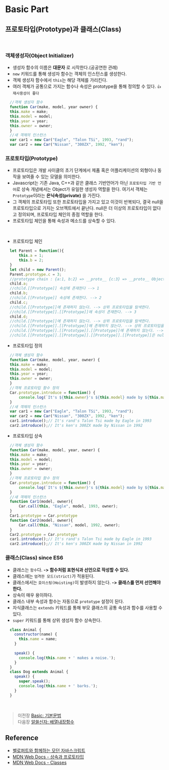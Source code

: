 # Basic Part

## 프로토타입(Prototype)과 클래스(Class)
<br/>

### 객체생성자(Object Initializer)
- 생성자 함수의 이름은 __대문자__ 로 시작한다.(공공연한 관례)
- `new` 키워드를 통해 생성자 함수는 객체의 인스턴스를 생성한다.
- 객체 생성자 함수에서 `this`는 해당 객체를 가리킨다.
- 여러 객체가 공통으로 가지는 함수나 속성은 prototype을 통해 정의할 수 있다. `👍재사용성이 좋다`
```javascript
  //객체 생성자 함수
  function Car(make, model, year owner) {
  this.make = make;
  this.model = model;
  this.year = year;
  this.owner = owner;
  }
  //새 객체의 인스턴스
  var car1 = new Car("Eagle", "Talon TSi", 1993, "rand");
  var car2 = new Car("Nissan", "300ZX", 1992, "ken");
```

### 프로토타입(Prototype)
- 프로토타입은 개발 사이클의 초기 단계에서 제품 혹은 어플리케이션의 외형이나 동작을 보여줄 수 있는 모델을 의미한다.
- Javascript는 기존 Java, C++과 같은 클래스 기반언어가 아닌 `프로토타입 기반 언어`로 상속 개념에서는 Object가 유일한 생성자 역할을 한다. 여기서 객체는 `Prototype`이라는 __은닉속성(private)__ 을 가진다. 
- 그 객체의 프로토타입 또한 프로토타입을 가지고 있고 이것이 반복되다, 결국 null을 프로토타입으로 가지는 오브젝트에서 끝난다. null은 더 이상의 프로토타입이 없다고 정의되며, 프로토타입 체인의 종점 역할을 한다.
- 프로토타입 체인을 통해 속성과 메소드를 상속할 수 있다.
<br/>

- 프로토타입 체인
```javascript
  let Parent = function(){
      this.a = 1;
      this.b = 2;
  }
  let child = new Parent();
  Parent.prototype.c = 3;
  //prototype chain : {a:1, b:2} => __proto__ {c:3} => __proto__ Object.prototype => null
  child.a;
  //child.[[Prototype]] 속성에 존재한다 --> 1
  child.b;
  //child.[[Prototype]] 속성에 존재한다. --> 2
  child.c;
  //child.[[Prototype]]에 존재하지 않는다. --> 상위 프로토타입을 탐색한다.
  //child.[[Prototype]].[[Prototype]]에 속성이 존재한다. --> 3
  child.d;
  //child.[[Prototype]]에 존재하지 않는다. --> 상위 프로토타입을 탐색한다.
  //child.[[Prototype]].[[Prototype]]에 존재하지 않는다. --> 상위 프로토타입을 탐색한다.
  //child.[[Prototype]].[[Prototype]].[[Prototype]]에 존재하지 않는다. --> 상위 프로토타입을 탐색한다.
  //child.[[Prototype]].[[Prototype]].[[Prototype]].[[Prototype]]은 null이다. --> 탐색을  종료하고undefined를 반환한다.
```

- 프로토타입 정의
```javascript
  //객체 생성자 함수
  function Car(make, model, year, owner) {
  this.make = make;
  this.model = model;
  this.year = year;
  this.owner = owner;
  }
  //객체 프로토타입 함수 정의
  Car.prototype.introduce = function() {
      console.log(`It's ${this.owner}'s ${this.model} made by ${this.make} in ${this.year}`)
  }
  //새 객체의 인스턴스
  var car1 = new Car("Eagle", "Talon TSi", 1993, "rand");
  var car2 = new Car("Nissan", "300ZX", 1992, "ken");
  car1.introduce();// It's rand's Talon Tsi made by Eagle in 1993
  car2.introduce();// It's ken's 300ZX made by Nissan in 1992
```

- 프로토타입 상속
```javascript
  //객체 생성자 함수
  function Car(make, model, year, owner) {
  this.make = make;
  this.model = model;
  this.year = year;
  this.owner = owner;
  }
  //객체 프로토타입 함수 정의
  Car.prototype.introduce = function() {
      console.log(`It's ${this.owner}'s ${this.model} made by ${this.make} in ${this.year}`)
  }
  //새 객체의 인스턴스
  function Car1(model, owner){
      Car.call(this, "Eagle", model, 1993, owner);
  }
  Car1.prototype = Car.prototype
  function Car2(model, owner){
      Car.call(this, "Nissan", model, 1992, owner);
  }
  Car2.prototype = Car.prototype
  car1.introduce();// It's rand's Talon Tsi made by Eagle in 1993
  car2.introduce();// It's ken's 300ZX made by Nissan in 1992
```


### 클래스(Class) since ES6
- 클래스는 `함수`다. __-> 함수처럼 표현식과 선언으로 작성할 수 있다.__
- 클래스에는 `엄격한 모드(strict)`가 적용된다.
- 클래스에서는 `호이스팅(Hoisting)`이 발생하지 않는다. __-> 클래스를 먼저 선언해야한다.__
- 상속이 매우 용이하다.
- 클래스 내부 속성과 함수는 자동으로 `prototype` 설정이 된다.
- 자식클래스는 `extends` 키워드를 통해 부모 클래스의 공통 속성과 함수를 사용할 수 있다.
- `super` 키워드를 통해 상위 생성자 함수 상속한다.
```javascript
  class Animal { 
    constructor(name) {
      this.name = name;
    }
  
    speak() {
      console.log(this.name + ' makes a noise.');
    }
  }
  class Dog extends Animal {
    speak() {
      super.speak();
      console.log(this.name + ' barks.');
    }
  }
```
<br/>

>   이전장 [Basic: 기본문법](https://github.com/ss-won/Javascript/blob/master/Basic/basic3.md)<br/>
>   다음장 [알쓸신자: 배열내장함수](https://github.com/ss-won/Javascript/blob/master/ASSJ/assj1.md)

## Reference
- [벨로퍼트와 함께하는 모던 자바스크립트](https://learnjs.vlpt.us/)
- [MDN Web Docs - 상속과 프로토타입](https://developer.mozilla.org/ko/docs/Web/JavaScript/Guide/Inheritance_and_the_prototype_chain)
- [MDN Web Docs - Classes](https://developer.mozilla.org/ko/docs/Web/JavaScript/Reference/Classes)

